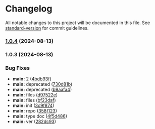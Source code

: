 # Changelog

All notable changes to this project will be documented in this file. See [standard-version](https://github.com/conventional-changelog/standard-version) for commit guidelines.

### [1.0.4](https://github.com/snomiao/with-defer-es/compare/v1.0.3...v1.0.4) (2024-08-13)

### 1.0.3 (2024-08-13)


### Bug Fixes

* **main:** 2 ([4bdb93f](https://github.com/snomiao/with-defer-es/commit/4bdb93fe7e6ee26bbe918042652a3f61ae8ddbb4))
* **main:** deprecated ([730d81b](https://github.com/snomiao/with-defer-es/commit/730d81b1ab96cbb06c638e034e55c9b240a33704))
* **main:** deprecated ([b9aafa4](https://github.com/snomiao/with-defer-es/commit/b9aafa48b8a18ab8005a9911110e4c65803e1416))
* **main:** files ([d97522e](https://github.com/snomiao/with-defer-es/commit/d97522e5140a1957282a114ff5094082a72ea829))
* **main:** files ([bf23daf](https://github.com/snomiao/with-defer-es/commit/bf23dafbfdaee91bb45141128aedc6bcef293f0d))
* **main:** init ([3c9f874](https://github.com/snomiao/with-defer-es/commit/3c9f8742422313f5c40a868cdb4a0a34cd0d66d2))
* **main:** repo ([358f123](https://github.com/snomiao/with-defer-es/commit/358f1239c64a74fe081cf41438477a5657ffaa8c))
* **main:** type doc ([4f5d486](https://github.com/snomiao/with-defer-es/commit/4f5d486bdadba190c8fd2e98b06b07d2402ce98f))
* **main:** ver ([282dc93](https://github.com/snomiao/with-defer-es/commit/282dc9314e29dfea829f723b4da82db40f05cd16))
